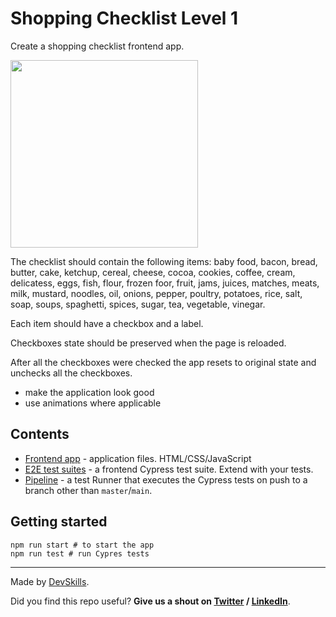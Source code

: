 # Shopping Checklist Level 1

Create a shopping checklist frontend app.

<img width="300px" src="https://user-images.githubusercontent.com/450319/204795020-bf498e37-d53d-49d9-b1ec-b0c6f944c222.png"/>

The checklist should contain the following items: baby food, bacon, bread, butter, cake, ketchup, cereal, cheese, cocoa, cookies, coffee, cream, delicatess, eggs, fish, flour, frozen foor, fruit, jams, juices, matches, meats, milk, mustard, noodles, oil, onions, pepper, poultry, potatoes, rice, salt, soap, soups, spaghetti, spices, sugar, tea, vegetable, vinegar.

Each item should have a checkbox and a label.

Checkboxes state should be preserved when the page is reloaded.

After all the checkboxes were checked the app resets to original state and unchecks all the checkboxes.

- make the application look good
- use animations where applicable

## Contents

- [Frontend app](app-frontend) - application files. HTML/CSS/JavaScript
- [E2E test suites](cypress/integration) - a frontend Cypress test suite. Extend with your tests.
- [Pipeline](.github/workflows/tests.yml) - a test Runner that executes the Cypress tests on push to a branch other than `master`/`main`.

## Getting started

```
npm run start # to start the app
npm run test # run Cypres tests
```

---

Made by [DevSkills](https://devskills.co).

Did you find this repo useful? **Give us a shout on [Twitter](https://twitter.com/DevSkillsHQ) / [LinkedIn](https://www.linkedin.com/company/devskills)**.

